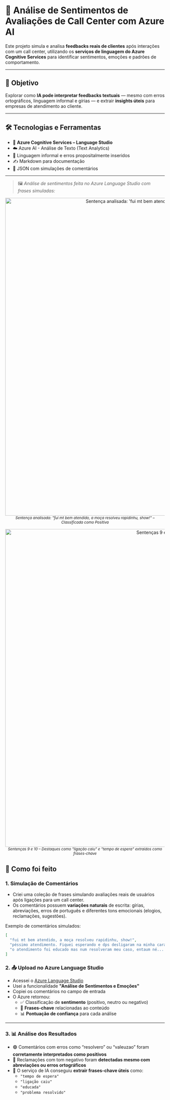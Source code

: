 # 🧠 Análise de Sentimentos de Avaliações de Call Center com Azure AI

Este projeto simula e analisa **feedbacks reais de clientes** após interações com um call center, utilizando os **serviços de linguagem do Azure Cognitive Services** para identificar sentimentos, emoções e padrões de comportamento.

---

## 📌 Objetivo

Explorar como **IA pode interpretar feedbacks textuais** — mesmo com erros ortográficos, linguagem informal e gírias — e extrair **insights úteis** para empresas de atendimento ao cliente.

---

## 🛠️ Tecnologias e Ferramentas

- 💬 **Azure Cognitive Services – Language Studio**
- ☁️ Azure AI - Análise de Texto (Text Analytics)
- 📄 Linguagem informal e erros propositalmente inseridos
- ✍️ Markdown para documentação
- 📁 JSON com simulações de comentários

---
> 🖼️ *Análise de sentimentos feita no Azure Language Studio com frases simuladas:*

<p align="center">
  <img src="https://github.com/user-attachments/assets/4a84e1db-f4cc-4a6b-988b-11d3bf1f1dbd" alt="Sentença analisada: 'fui mt bem atendido, a moça resolveu rapidinhu, show!'" width="1000"/><br>
  <sub><i>Sentença analisada: "fui mt bem atendido, a moça resolveu rapidinhu, show!" – Classificada como Positiva</i></sub>
</p>

<p align="center">
  <img src="https://github.com/user-attachments/assets/0198b2e9-e6d9-46be-bf4e-798f88e667b2" alt="Sentenças 9 e 10 analisadas" width="1000"/><br>
  <sub><i>Sentenças 9 e 10 – Destaques como "ligação caiu" e "tempo de espera" extraídos como frases-chave</i></sub>
</p>

## 🧪 Como foi feito

### 1. **Simulação de Comentários**
- Criei uma coleção de frases simulando avaliações reais de usuários após ligações para um call center.
- Os comentários possuem **variações naturais** de escrita: gírias, abreviações, erros de português e diferentes tons emocionais (elogios, reclamações, sugestões).

Exemplo de comentários simulados:

```json
[
  "fui mt bem atendido, a moça resolveu rapidinhu, show!",
  "péssimo atendimento. Fiquei esperando e dps desligaram na minha cara. NUNCA mais volto a liga",
  "o atendimento foi educado mas num resolveram meu caso, entaum né... meio a meio"
]

````
### 2. 📤 Upload no Azure Language Studio

- Acessei o [Azure Language Studio](https://language.azure.com/)
- Usei a funcionalidade **"Análise de Sentimentos e Emoções"**
- Copiei os comentários no campo de entrada
- O Azure retornou:
  - ✅ Classificação de **sentimento** (positivo, neutro ou negativo)
  - 💬 **Frases-chave** relacionadas ao conteúdo
  - 📊 **Pontuação de confiança** para cada análise
  
---

### 3. 📊 Análise dos Resultados

- 🟢 Comentários com erros como “resolvero” ou “valeuzao” foram **corretamente interpretados como positivos**
- 🔴 Reclamações com tom negativo foram **detectadas mesmo com abreviações ou erros ortográficos**
- 🧠 O serviço de IA conseguiu **extrair frases-chave úteis** como:
  - `"tempo de espera"`
  - `"ligação caiu"`
  - `"educada"`
  - `"problema resolvido"`
